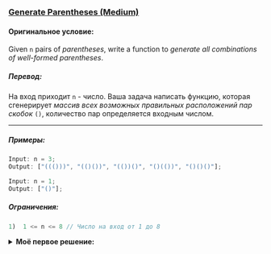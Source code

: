 ### [Generate Parentheses (Medium)](https://leetcode.com/problems/generate-parentheses/)

#### Оригинальное условие:

Given `n` pairs of _parentheses_, write a function to _generate all combinations of well-formed parentheses_.

##### Перевод:

На вход приходит `n` - число. Ваша задача написать функцию, которая сгенерирует _массив всех возможных правильных расположений пар скобок_ `()`, количество пар определяется входным числом.

---

##### Примеры:

```js
Input: n = 3;
Output: ["((()))", "(()())", "(())()", "()(())", "()()()"];
```

```js
Input: n = 1;
Output: ["()"];
```

##### Ограничения:

```js
1)  1 <= n <= 8 // Число на вход от 1 до 8
```

<details>
  <summary><b>Моё первое решение:</b></summary>
  
```javascript
const generateParenthesis = (n) => {
  const result = [];
  const generate = (open, close, current) => {
    if (current.length === n * 2) return result.push(current);
    if (open <= close || open < n) generate(open + 1, close, current + "(");
    if (open > close) generate(open, close + 1, current + ")");
  };
  generate(0, 0, "");
  return result;
};
```  
</details>
